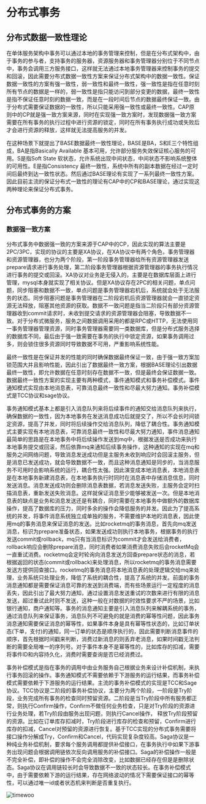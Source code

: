 # 分布式事务

## 分布式数据一致性理论

在单体服务架构中事务可以通过本地的事务管理来控制，但是在分布式架构中，由于事务的参与者，支持事务的服务器，资源服务器和事务管理器分别位于不同节点中，事务会调用三方服务接口，这样就无法通过本地事务管理器来控制事务的提交和回滚，因此需要分布式数据一致性方案来保证分布式架构中的数据一致性。保证数据一致性的方案有强一致性，弱一致性和最终一致性，强一致性是指在任意时刻所有节点的数据是一样的，弱一致性是指只能访问到部分变更的数据，最终一致性是指不保证任意时刻的数据一致，而是在一段时间后节点的数据最终保证一致。由于分布式需要保证数据的一致性，所以只能采用强一致性或最终一致性。CAP原则中的CP就是强一致方案来源，同时在实现强一致方案时，发现数据强一致方案需要在所有事务的执行过程中进行资源的锁定，同时在所有事务执行成功或失败后才会进行资源的释放，这样就无法提高服务的并发。

在这种场景下就提出了BASE数据最终一致性理论，BASE是BA，S和E三个特性组成，BA是指Basically Available 基本可用，允许部分服务失效保证核心服务的可用。S是指Soft State 软状态，允许系统出现中间状态，中间状态不影响系统整体的可用性。E是指Consistency 最终一致性，系统中所有的副本数据在经过一定时间后最终到达一致性状态。然后通过BASE理论有实现了一系列最终一致性方案。因此目前主流的保证分布式一致性的理论有CAP中的CP和BASE理论，通过实现这两种理论来保证分布式事务。

## 分布式事务的方案

### 数据强一致方案

分布式事务中数据强一致的方案来源于CAP中的CP，因此实现的算法主要是2PC/3PC，实现的协议的主要是XA协议，在XA协议中有两个角色，事务管理器和资源管理器，也分为两个阶段，第一阶段事务管理器给所有资源管理器发送prepare请求进行事务处理，第二阶段事务管理器根据资源管理器的事务执行情况进行事务的提交或回滚。XA协议对业务是无侵入的，主要是在数据库层面上进行管理，mysql本身就实现了相关协议。但是XA协议存在2PC的相关问题，单点问题，同步阻塞和数据不一致，单点问题是事务管理器宕机后，系统就会处于无法服务的状态。同步阻塞问题是事务管理器在二阶段宕机后资源管理器就会一直锁定资源无法释放，阻塞其他资源的获取。数据不一致问题是指当二阶段只有部分资源管理器收到commit请求时，未收到提交请求的资源管理器会阻塞，导致数据不一致。对于分布式微服务，服务之间数据调用采用的都是RPC或HTTP，无法使用同一事务管理器管理资源，同时事务管理器需要同一类数据库，但是分布式服务选择的数据库不同，最后由于强一致需要在事务的执行中锁定资源，如果事务调用过多，则会锁住很多资源同时导致数据不可用，严重影响系统性能。

最终一致性是在保证并发的性能的同时确保数据最终保证一致，由于强一致方案加锁范围大并且影响性能，因此引出了数据最终一致方案，根据BASE理论引出数据最终一致性，即允许数据在任意时刻存在数据不一致，但是最终会保证数据一致。数据最终一致性方案的实现主要有两种模式，事件通知模式和事务补偿模式。事件通知模式实现由本地消息表，可靠消息最终一致性和尽最大努力通知。事务补偿模式是TCC协议和sage协议。

事务通知模式基本上都是引入消息队列来将后续事件的通知交给消息队列来执行，确保数据的一致性，因为本地事务在发送消息成功后就提交了，所以不会长时间锁定资源，提高了并发，同时将后续操作交给消息队列，降低了耦合性。事务通知模式主要实现有本地消息表，可靠消息最终一致性和尽最大努力通知，事件消息通知最简单的思路是在本地事务中将后续操作发送到mq中，根据发送是否成功来执行本地事务提交或回滚，然后依靠mq来通知后续事务操作，这种通知的实现在mq和服务之间网络问题，导致消息发送成功但是主服务未收到响应时会回滚主服务，但是消息已发送成功，就会导致数据不一致，而且这种消息通知是同步的，当消息服务不可用时会影响系统的运行，耦合性太强。因此演变成本地消息表，本地消息表是在本地事务新建消息表，在本地事务执行时同时在消息表中存储消息信息，同时发送消息。消息发送成功则会删除消息表数据，若消息发送失败，主服务会定时扫描消息表，重新发送失败消息。这样就保证消息至少能够被发送一次。但是本地消息表的缺点是业务和消息发送还是有耦合，同时需要在本地事务中做额外的数据库操作，提高了数据库的压力，同时多余的操作会降低服务的并发。因此为了提高系统的并发，将事件消息系统独立成单独的服务，不需要维护本地的消息表，因此使用mq的事务消息来保证消息的发送。比如rocketmq的事务消息，首先向mq发送消息，标识为prepare准备状态，如果发送成功则执行本地事务，根据事务的执行发送commit或rollback，mq只有当消息标识为commit才会发送给消费者，rollback响应会删除prepare消息，同时消费者如果消费消息失败后会rocketMq会一直重试消费。rocketmq会定时轮询向消息发送方回查prepare状态的消息，若根据返回的状态(commit或rollback)来处理消息，所以rocketmq的事务消息需要发送方提供回查接口。rocketmq的事务消息将本地消息表的处理逻辑交给mq来处理，业务系统只处理业务，降低了系统的耦合性，提高了系统的并发。前面的事务消息通知都是需要保证消息可靠的发送到消费端，而有些场景运行一定程度的消息丢失，因此引出了最大努力通知，通过设置消息发送重试的次数来进行有限的消息发送，超过重试此时则不发送，这种一般在对数据的时效性要求不严的场景，比如银行通知，商户通知等。事务的消息通知主要是引入消息队列来解耦系统的事务，通过消息队列来保证事务，消息队列不可避免的就是消费的幂等性问题，因此事务消息通知需要保证消息的幂等性，如果事件本身是具有幂等性状态的，比如订单状态(下单，支付)的通知，同一订单的状态是顺序执行的，因此需要判断消息事件的顺序，首先根据时间戳来判断，消费过新消息的则丢弃老消息，如果时间戳无法判断的需要全局唯一的序列号。对于事件本身不是幂等性的，比如库存的扣减，需要将事件ID和内容持久化，消费时需要查询是否已经消费过。

事务补偿模式是指在事务的调用中由业务服务自己根据业务来设计补偿机制，来执行事务回滚的操作。事务通知模式不需要依赖于下游服务的运行结果，而事务补偿模式需要依赖于下游服务的运行结果。主流的事务补偿模式的实现是TCC和Sage协议。TCC协议是二阶段的事务补偿协议，主要分为两个阶段，一阶段是Try阶段，业务完成所有事务的检查同时预留资源。二阶段是当Try阶段中所有服务都正常，则执行Confirm操作，Confirm不做任何业务检查，只是对Try阶段的资源进行业务处理，若Try阶段由服务出现问题，则执行Cancel操作，
释放Try阶段预留的资源。比如在订单库存扣减时，Try阶段进行库存的检查和预留，Confirm进行库存的扣减，Cancel对预留的资源进行恢复。基于TCC实现的分布式事务需要将接口操作分解成Try，Confirm和Cancel，代码实现复杂度较高。Saga协议是一种纯业务补偿机制，要求每个服务调用都提供补偿接口，在事务执行中如果下游事务出现问题会根据调用链依次反向调用服务的补偿接口。Saga的补偿操作一般是不完全补偿，即补偿的操作不会完全消除改变，比如数据已经存在但是是删除状态。Saga协议在调用链较长时会导致数据不一致的状态较长。在事务补偿模式中，由于需要依赖下游的运行结果，存在网络波动的情况下需要保证接口的幂等性，可以通过唯一id或者状态机来判断是否重复执行。

![timewoo](https://timewoo.github.io/images/分布式事务.png)

